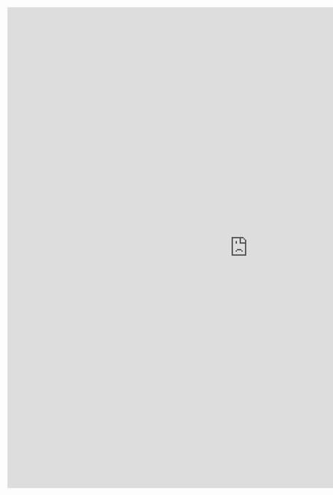 <iframe src="https://github.com/KarlAxelSandstedt/SparkDensityTree-examples/blob/main/notebooks/SparkDensityTree-Regression-Analysis-Tools.html" width="1080" height="1080" frameborder="0"></iframe>

